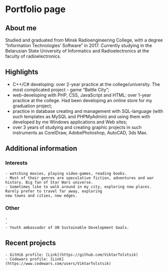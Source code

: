 # Portfolio page

## About me
Studied and graduated from Minsk Radioengineering College, with a degree “Information Technologies’ Software” in 2017. Currently studying in the Belarusian State University of Informatics and Radioelectronics at the faculty of radioelectronics.

## Highlights
- C++/C# developing: over 2-year practice at the college/university. The most complicated project - game “Battle City”;
- web-developing with PHP, CSS, JavaScript and HTML: over 1-year practice at the college. Had been developing an online store for my graduation project;
- practice in database creating and management with SQL-language (with such templates as MySQL and PHPMyAdmin) and using them with developed by me Windows applications and Web sites;
- over 3 years of studying and creating graphic projects in such instruments as CorelDraw, AdobePhotoshop, AutoCAD, 3ds Max.

## Additional information

### Interests
```
- watching movies, playing video-games, reading books.  
- Most of their genres are speculative fiction, adventures and war history. Big fan of Star Wars universe.
- Sometimes like to walk around in my city, exploring new places. Rarely prefer to travel far away, exploring 
new towns and cities, new edges.
```
### Other
```
- 
- 
- Youth ambassador of UN Sustainable Development Goals. 
```
## Recent projects
```
- GitHib profile: [Link](https://github.com/ViktarTolstsik)
- Codewars profile: [Link](https://www.codewars.com/users/ViktarTolstsik)
```
